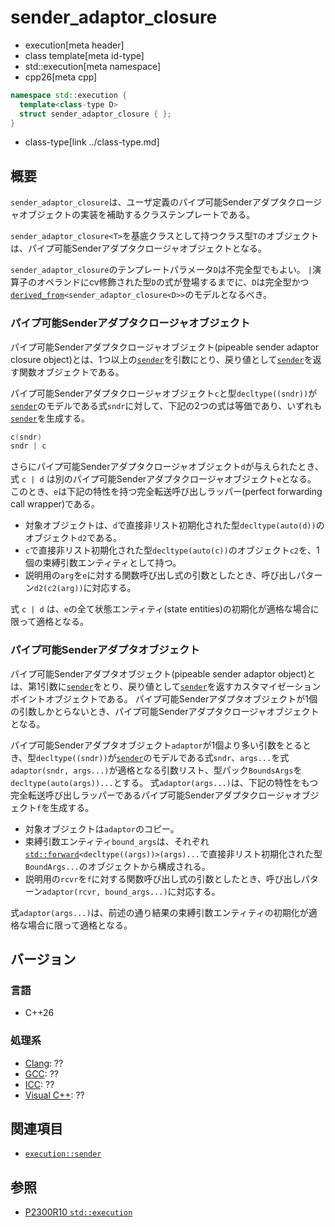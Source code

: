 # sender_adaptor_closure
* execution[meta header]
* class template[meta id-type]
* std::execution[meta namespace]
* cpp26[meta cpp]

```cpp
namespace std::execution {
  template<class-type D>
  struct sender_adaptor_closure { };
}
```
* class-type[link ../class-type.md]

## 概要
`sender_adaptor_closure`は、ユーザ定義のパイプ可能Senderアダプタクロージャオブジェクトの実装を補助するクラステンプレートである。

`sender_adaptor_closure<T>`を基底クラスとして持つクラス型`T`のオブジェクトは、パイプ可能Senderアダプタクロージャオブジェクトとなる。

`sender_adaptor_closure`のテンプレートパラメータ`D`は不完全型でもよい。
`|`演算子のオペランドにcv修飾された型`D`の式が登場するまでに、`D`は完全型かつ[`derived_from`](/reference/concepts/derived_from.md)`<sender_adaptor_closure<D>>`のモデルとなるべき。


### パイプ可能Senderアダプタクロージャオブジェクト
パイプ可能Senderアダプタクロージャオブジェクト(pipeable sender adaptor closure object)とは、1つ以上の[`sender`](sender.md)を引数にとり、戻り値として[`sender`](sender.md)を返す関数オブジェクトである。

パイプ可能Senderアダプタクロージャオブジェクト`c`と型`decltype((sndr))`が[`sender`](sender.md)のモデルである式`sndr`に対して、下記の2つの式は等価であり、いずれも[`sender`](sender.md)を生成する。

```cpp
c(sndr)
sndr | c
```

さらにパイプ可能Senderアダプタクロージャオブジェクト`d`が与えられたとき、式 `c | d` は別のパイプ可能Senderアダプタクロージャオブジェクト`e`となる。
このとき、`e`は下記の特性を持つ完全転送呼び出しラッパー(perfect forwarding call wrapper)である。

- 対象オブジェクトは、`d`で直接非リスト初期化された型`decltype(auto(d))`のオブジェクト`d2`である。
- `c`で直接非リスト初期化された型`decltype(auto(c))`のオブジェクト`c2`を、1個の束縛引数エンティティとして持つ。
- 説明用の`arg`を`e`に対する関数呼び出し式の引数としたとき、呼び出しパターン`d2(c2(arg))`に対応する。

式 `c | d` は、`e`の全て状態エンティティ(state entities)の初期化が適格な場合に限って適格となる。


### パイプ可能Senderアダプタオブジェクト
パイプ可能Senderアダプタオブジェクト(pipeable sender adaptor object)とは、第1引数に[`sender`](sender.md)をとり、戻り値として[`sender`](sender.md)を返すカスタマイゼーションポイントオブジェクトである。
パイプ可能Senderアダプタオブジェクトが1個の引数しかとらないとき、パイプ可能Senderアダプタクロージャオブジェクトとなる。

パイプ可能Senderアダプタオブジェクト`adaptor`が1個より多い引数をとるとき、型`decltype((sndr))`が[`sender`](sender.md)のモデルである式`sndr`、`args...`を式`adaptor(sndr, args...)`が適格となる引数リスト、型パック`BoundsArgs`を`decltype(auto(args))...`とする。
式`adaptor(args...)`は、下記の特性をもつ完全転送呼び出しラッパーであるパイプ可能Senderアダプタクロージャオブジェクト`f`を生成する。

- 対象オブジェクトは`adaptor`のコピー。
- 束縛引数エンティティ`bound_args`は、それぞれ[`std::forward`](/reference/utility/forward.md)`<decltype((args))>(args)...`で直接非リスト初期化された型`BoundArgs...`のオブジェクトから構成される。
- 説明用の`rcvr`を`f`に対する関数呼び出し式の引数としたとき、呼び出しパターン`adaptor(rcvr, bound_args...)`に対応する。

式`adaptor(args...)`は、前述の通り結果の束縛引数エンティティの初期化が適格な場合に限って適格となる。


## バージョン
### 言語
- C++26

### 処理系
- [Clang](/implementation.md#clang): ??
- [GCC](/implementation.md#gcc): ??
- [ICC](/implementation.md#icc): ??
- [Visual C++](/implementation.md#visual_cpp): ??


## 関連項目
- [`execution::sender`](sender.md)


## 参照
- [P2300R10 `std::execution`](https://www.open-std.org/jtc1/sc22/wg21/docs/papers/2024/p2300r10.html)
